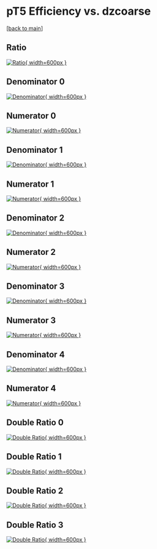 # pT5 Efficiency vs. dzcoarse

[[back to main](./)]



## Ratio

[![Ratio](../mtv/var/pT5_base_0_1_eff_dzcoarse.png){ width=600px }](../mtv/var/pT5_base_0_1_eff_dzcoarse.pdf)

## Denominator 0

[![Denominator](../mtv/den/pT5_base_0_1_eff_dzcoarse_den0.png){ width=600px }](../mtv/den/pT5_base_0_1_eff_dzcoarse_den0.pdf)

## Numerator 0

[![Numerator](../mtv/num/pT5_base_0_1_eff_dzcoarse_num0.png){ width=600px }](../mtv/num/pT5_base_0_1_eff_dzcoarse_num0.pdf)

## Denominator 1

[![Denominator](../mtv/den/pT5_base_0_1_eff_dzcoarse_den1.png){ width=600px }](../mtv/den/pT5_base_0_1_eff_dzcoarse_den1.pdf)

## Numerator 1

[![Numerator](../mtv/num/pT5_base_0_1_eff_dzcoarse_num1.png){ width=600px }](../mtv/num/pT5_base_0_1_eff_dzcoarse_num1.pdf)

## Denominator 2

[![Denominator](../mtv/den/pT5_base_0_1_eff_dzcoarse_den2.png){ width=600px }](../mtv/den/pT5_base_0_1_eff_dzcoarse_den2.pdf)

## Numerator 2

[![Numerator](../mtv/num/pT5_base_0_1_eff_dzcoarse_num2.png){ width=600px }](../mtv/num/pT5_base_0_1_eff_dzcoarse_num2.pdf)

## Denominator 3

[![Denominator](../mtv/den/pT5_base_0_1_eff_dzcoarse_den3.png){ width=600px }](../mtv/den/pT5_base_0_1_eff_dzcoarse_den3.pdf)

## Numerator 3

[![Numerator](../mtv/num/pT5_base_0_1_eff_dzcoarse_num3.png){ width=600px }](../mtv/num/pT5_base_0_1_eff_dzcoarse_num3.pdf)

## Denominator 4

[![Denominator](../mtv/den/pT5_base_0_1_eff_dzcoarse_den4.png){ width=600px }](../mtv/den/pT5_base_0_1_eff_dzcoarse_den4.pdf)

## Numerator 4

[![Numerator](../mtv/num/pT5_base_0_1_eff_dzcoarse_num4.png){ width=600px }](../mtv/num/pT5_base_0_1_eff_dzcoarse_num4.pdf)

## Double Ratio 0

[![Double Ratio](../mtv/ratio/pT5_base_0_1_eff_dzcoarse_ratio0.png){ width=600px }](../mtv/ratio/pT5_base_0_1_eff_dzcoarse_ratio0.pdf)

## Double Ratio 1

[![Double Ratio](../mtv/ratio/pT5_base_0_1_eff_dzcoarse_ratio1.png){ width=600px }](../mtv/ratio/pT5_base_0_1_eff_dzcoarse_ratio1.pdf)

## Double Ratio 2

[![Double Ratio](../mtv/ratio/pT5_base_0_1_eff_dzcoarse_ratio2.png){ width=600px }](../mtv/ratio/pT5_base_0_1_eff_dzcoarse_ratio2.pdf)

## Double Ratio 3

[![Double Ratio](../mtv/ratio/pT5_base_0_1_eff_dzcoarse_ratio3.png){ width=600px }](../mtv/ratio/pT5_base_0_1_eff_dzcoarse_ratio3.pdf)

